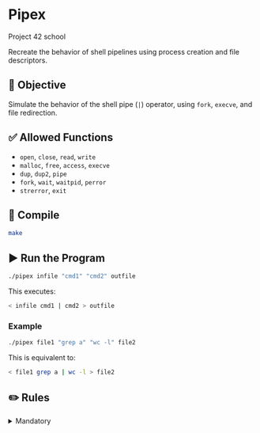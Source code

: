 # Pipex

Project 42 school

Recreate the behavior of shell pipelines using process creation and file descriptors.

## 📖 Objective

Simulate the behavior of the shell pipe (`|`) operator, using `fork`, `execve`, and file redirection.

## ✅ Allowed Functions

* `open`, `close`, `read`, `write`
* `malloc`, `free`, `access`, `execve`
* `dup`, `dup2`, `pipe`
* `fork`, `wait`, `waitpid`, `perror`
* `strerror`, `exit`

## 🔧 Compile

```bash
make
```

## ▶️ Run the Program

```bash
./pipex infile "cmd1" "cmd2" outfile
```

This executes:

```bash
< infile cmd1 | cmd2 > outfile
```

### Example

```bash
./pipex file1 "grep a" "wc -l" file2
```

This is equivalent to:

```bash
< file1 grep a | wc -l > file2
```

## ✏️ Rules

<details>
<summary>Mandatory</summary>

* The program takes **exactly 4 arguments**.
* It must use `pipe()` to connect the output of `cmd1` to the input of `cmd2`.
* Use `fork()` to create child processes.
* Handle file descriptors correctly to redirect input/output.
* Handle errors (permission denied, command not found, etc).

</details>
